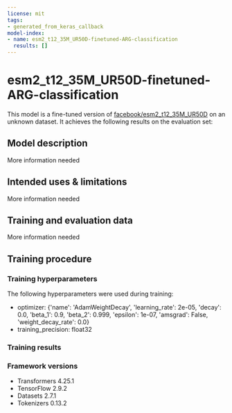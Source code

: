 ```yaml
---
license: mit
tags:
- generated_from_keras_callback
model-index:
- name: esm2_t12_35M_UR50D-finetuned-ARG-classification
  results: []
---
```


<!-- This model card has been generated automatically according to the information Keras had access to. You should
probably proofread and complete it, then remove this comment. -->

# esm2_t12_35M_UR50D-finetuned-ARG-classification

This model is a fine-tuned version of [facebook/esm2_t12_35M_UR50D](https://huggingface.co/facebook/esm2_t12_35M_UR50D) on an unknown dataset.
It achieves the following results on the evaluation set:


## Model description

More information needed

## Intended uses & limitations

More information needed

## Training and evaluation data

More information needed

## Training procedure

### Training hyperparameters

The following hyperparameters were used during training:
- optimizer: {'name': 'AdamWeightDecay', 'learning_rate': 2e-05, 'decay': 0.0, 'beta_1': 0.9, 'beta_2': 0.999, 'epsilon': 1e-07, 'amsgrad': False, 'weight_decay_rate': 0.0}
- training_precision: float32

### Training results



### Framework versions

- Transformers 4.25.1
- TensorFlow 2.9.2
- Datasets 2.7.1
- Tokenizers 0.13.2
